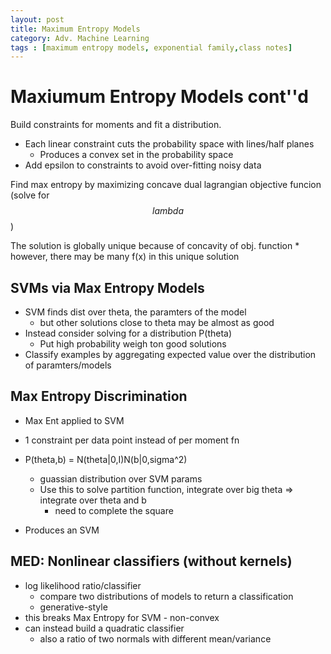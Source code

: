 ```yaml
---
layout: post
title: Maximum Entropy Models
category: Adv. Machine Learning
tags : [maximum entropy models, exponential family,class notes]
---
```



# Maxiumum Entropy Models cont''d

Build constraints for moments and fit a distribution. 
* Each linear constraint cuts the probability space with lines/half planes
	* Produces a convex set in the probability space
* Add epsilon to constraints to avoid over-fitting noisy data

Find max entropy by maximizing concave dual lagrangian objective funcion (solve for $$lambda$$)

The solution is globally unique because of concavity of obj. function
	* however, there may be many f(x) in this unique solution

## SVMs via Max Entropy Models
* SVM finds dist over theta, the paramters of the model
	* but other solutions close to theta may be almost as good
* Instead consider solving for a distribution P(theta)
	* Put high probability weigh ton good solutions
* Classify examples by aggregating expected value over the distribution of paramters/models

## Max Entropy Discrimination
* Max Ent applied to SVM

* 1 constraint per data point instead of per moment fn

* P(theta,b) = N(theta|0,I)N(b|0,sigma^2)
	* guassian distribution over SVM params
	* Use this to solve partition function, integrate over big theta => integrate over theta and b 
		* need to complete the square
* Produces an SVM

## MED: Nonlinear classifiers (without kernels)
* log likelihood ratio/classifier 
	* compare two distributions of models to return a classification
	* generative-style
* this breaks Max Entropy for SVM - non-convex
* can instead build a quadratic classifier
	* also a ratio of two normals with different mean/variance


